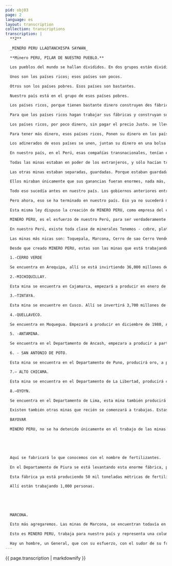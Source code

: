 ```yaml
---
pid: obj03
page: 2
language: es
layout: transcription
collection: transcriptions
transcription: |
  **2**
  
  _MINERO PERU LLAQTANCHISPA SAYWAN_
  
  **Minero PERU, PILAR DE NUESTRO PUEBLO.**
  
  Los pueblos del mundo se hallan divididos. En dos grupos están divididos.
  
  Unos son los países ricos; esos países son pocos.
  
  Otros son los países pobres. Esos países son bastantes.
  
  Nuestro país está en el grupo de esos países pobres.
  
  Los países ricos, porque tienen bastante dinero construyen des fábricas, es maquinarias. Los países pobres porque no tienen dinero no pueden construir esas fábricas ni esas maquinarias.
  
  Para que los países ricos hagan trabajar sus fábricas y construyan sus maquinarias, necesitan “materias primas”. Esas materias primas, se encuentran en los países pobres como el nuestro.
  
  Los países ricos, por poco dinero, sin pagar el precio Justo. se llevan de los países pobres esas materias primas, En sus fábricas lo convierten en objetos de toda clase. Esos objetos hechos en sus fábricas, envían a los países pobres para que compremos a precios elevados.
  
  Para tener más dinero, esos países ricos, Ponen su dinero en los países pobres, así en las minas por haber puesto un poco de dinero, casi por la nada se llevan nuestras riquezas.
  
  Los adinerados de esos países se unen, juntan su dinero en una bolsa común y forman una compañía, para explotar a los países pobres A eso se llamas compañías transnacionales. Esas compañías transnacionales empobrecen más a nuestros pueblos.
  
  En nuestro país, en el Perú, esas compañías transnacionales, tenían en Su poder casi todas las minas. Ellos sólo unas cuantas minas las hacían trabajar, las otras minas no hacían trabajar, esperaban que se acaben todavía las otras minas.
  
  Todas las minas estaban en poder de los extranjeros, y sólo hacían trabajar tres: Toquepala, Marcona y Cerro de Pasco.
  
  Las otras minas estaban separadas, guardadas. Porque estaban guardadas. Estaban en ''reserva”, porque otras minas que tenían en otros países estaban trabajando.
  
  Ellos miraban únicamente que sus ganancias fueran enormes, nada más, no les importa lo que quería nuestro país de que esas minas se trabajen para dar trabajo a los peruanos que nuestra riqueza sea trabajada y así poder levantar nuestras propias fábricas.
  
  Todo eso sucedía antes en nuestro país. Los gobiernos anteriores entraban así en componendas con esas compañías transnacionales.
  
  Pero ahora, eso se ha terminado en nuestro país. Eso ya no sucederá más El 4 de abril de 1970, el Gobierno Revolucionario, promulgó el Decreto Ley No. 18225, Ley Normativa de la Industria Minera Esta ley deba un plazo de un año para que todas las concesiones mineras y que se encontraban en reserva, fueran puestas en explotación. Si al término del plazo, no se iniciaban los trabajos correspondientes todas las minas en ese estado volverían a poder del Estado.
  
  Esta misma ley dispuso la creación de MINERO PERU, como empresa del estado encargada de poner en explotación todas aquellas minas que revirtieron al estado. Asimismo, está encargada de realizar obras de cateo, prospección y explotación de nuevas minas.
  
  MINERO PERU, es el esfuerzo de nuestro Perú, para ser verdaderamente dueño de nuestras riquezas. Lo que es nuestro, para nosotros debe ser trabajado. Recién entonces nuestro país podrá ser rico y será libre, romperá las ligaduras que nos tuvieron atados y los otros países del mundo nos respetarán.
  
  En nuestro Perú, existe toda clase de minerales Tenemos - cobre, plata; oro; plomo, zinc, antimonio; arsénico, bismuto, cadmio, estaño, indio, manganeso, mercurio, molíbeno, selenio, talio, telurio, tungsteno, toda clase de minas.
  
  Las minas más nicas son: Toquepala, Marcona, Cerro de sao Cerro Vende, Santa Rosa, Quellaveco, Michiquillay, Morococha, Cuajone.
  
  Desde que creado MINERO PERU, estas son las minas que está trabajando:
  
  1.-CERRO VERDE
  
  Se encuentra en Arequipa, allí se está invirtiendo 36,000 millones de soles. Producirá cobre a partir de 1976. Esta es una de las minas más ricas. En esta mina trabajarán 3,000 personas
  
  2.-MICHIQUILLAY.
  
  Esta mina se encuentra en Cajamarca, empezará a producir en enero de 1980. En esta mina se está invirtiendo 22,5000 millones de soles, Esta mina también producirá cobre y dará trabajo a 3,000 personas,
  
  3.—TINTAYA.
  
  Esta mina se encuentre en Cusco. Allí se invertirá 3,700 millones de soles. Aquí también se extraerá cobre, a partir de diciembre de 1978. Dará trabajo a 1,000 perronas.
  
  4.-QUELLAVECO.
  
  Se encuentra en Moquegua. Empezará a producir en diciembre de 1980, Aquí se invertirá 9,000 millones de soles. También esta mina producirá cobre. Trabajarán 1,800 personas.
  
  5. -ANTAMINA.
  
  Se encuentra en el Departamento de Ancash, empezara a producir a partir de diciembre de 1979. Allí se invertirá 4,000 millones de soles. Producirá cobre y trabajarán 3,000 personas.
  
  6. - SAN ANTONIO DE POTO.
  
  Esta mina se encuentra en el Departamento de Puno, producirá oro, a partir de este año. Allí se ha invertido 600 millones de soles y tendrán trabajo 300 personas.
  
  7.— ALTO CHICAMA.
  
  Esta mina se encuentra en el Departamento de La Libertad, producirá carbón a partir de diciembre de 1979. Allí se invertirá 5,750 millones de soles y dará trabajo a 1,500 personas.
  
  8.—OYOYN.
  
  Se encuentra en el Departamento de Lima, esta mina también producirá carbón. Allí se invertirá 1,300 millones de soles y requerirá 1,500 trabajadores.
  
  Existen también otras minas que recién se comenzará a trabajas. Estas minas son: Santa Rosa, Ferrobamba, Calicobamba, Berenguela, El Chorro y Coracchuayco.
  
  BAYOVAR
  
  MINERO PERU, no se ha detenido únicamente en el trabajo de las minas. Está construyendo una fábrica, se llama Bayovar.
  
  
  
  
  
  Aquí se fabricará lo que conocemos con el nombre de fertilizantes.
  
  En el Departamento de Piura se está levantando esta enorme fábrica, porque como saben ustedes, estos fertilizantes son como el guano y sirven para mejorar la producción de tierra.
  
  Esta fábrica ya está produciendo 50 mil toneladas métricas de fertilizantes que se conocen como Fosfato, Cloruro de Potasio, así.
  
  Allí están trabajando 1,000 personas.
  
  
  
  
  
  MARCONA.
  
  Esto más agregaremos. Las minas de Marcona, se encuentran todavía en manos de una compañía transnacional; mientras que a nuestras manos, MINERO PERU, está controlando qué cosas producen y a cuánto asciende la producción de esta mina.
  
  Esto es MINERO PERU, trabaja para nuestro país y representa una columna de sostenimiento de nuestro país.
  
  Hay un hombre, un General, que con su esfuerzo, con el sudor de su frente, con la emoción que le brota desde el corazón, el que está haciendo resplandecer a MINERO PERU. Su nombre no debemos olvidar es el General Jorge Fernández Maldonado, Ministro de Energía y Minas.
---
```


{{ page.transcription | markdownify }}
